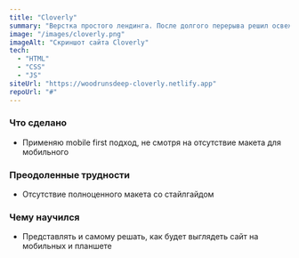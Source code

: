 ```yaml
---
title: "Cloverly"
summary: "Верстка простого лендинга. После долгого перерыва решил освежить навыки верстки. Проект на стадии разработки."
image: "/images/cloverly.png"
imageAlt: "Скриншот сайта Cloverly"
tech:
  - "HTML"
  - "CSS"
  - "JS"
siteUrl: "https://woodrunsdeep-cloverly.netlify.app"
repoUrl: "#"
---
```


### Что сделано

- Применяю mobile first подход, не смотря на отсутствие макета для мобильного

### Преодоленные трудности

- Отсутствие полноценного макета со стайлгайдом

### Чему научился

- Представлять и самому решать, как будет выглядеть сайт на мобильных и планшете
